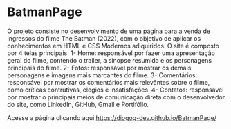 # BatmanPage
O projeto consiste no desenvolvimento de uma página para a venda de ingressos do filme The Batman (2022), com o objetivo de aplicar os conhecimentos em HTML e CSS Modernos adiquiridos. O site é composto por 4 telas principais:
1- Home: responsável por fazer uma apresentação geral do filme, contendo o trailer, a sinopse resumida e os personagens principais do filme.
2- Fotos: responsável por mostrar os demais personagens e imagens mais marcantes do filme.
3- Comentários: responsável por mostrar os comentários mais relevântes sobre o filme, como críticas contrutivas, elogios e insatisfações.
4- Contatos: responsável por mostrar o principais meios de comunicação direta com o desenvolvedor do site, como LinkedIn, GitHub, Gmail e Portifólio.

Acesse a página clicando aqui https://diogog-dev.github.io/BatmanPage/
